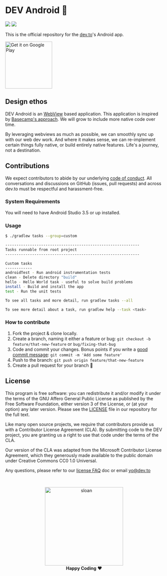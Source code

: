 # DEV Android 💝
<a href="https://codeclimate.com/github/thepracticaldev/DEV-Android/maintainability"><img src="https://api.codeclimate.com/v1/badges/ad31b8a267a37475e14c/maintainability" /></a>
<a href="https://codeclimate.com/github/thepracticaldev/DEV-Android/test_coverage"><img src="https://api.codeclimate.com/v1/badges/ad31b8a267a37475e14c/test_coverage" /></a>

This is the official repository for the [dev.to](https://dev.to/)'s Android app.

<a href='https://play.google.com/store/apps/details?id=to.dev.dev_android&pcampaignid=MKT-Other-global-all-co-prtnr-py-PartBadge-Mar2515-1'><img width=150px alt='Get it on Google Play' src='https://play.google.com/intl/en_us/badges/images/generic/en_badge_web_generic.png'/></a>


## Design ethos

DEV Android is an [WebView](https://developer.android.com/guide/webapps/webview) based application. This application is inspired by [Basecamp's approach](https://m.signalvnoise.com/basecamp-3-for-ios-hybrid-architecture-afc071589c25). We will grow to include more native code over time. 

By leveraging webviews as much as possible, we can smoothly sync up with our web dev work. And where it makes sense, we can re-implement certain things fully native, or build entirely native features. Life's a journey, not a destination. 

## Contributions

We expect contributors to abide by our underlying [code of conduct](./CODE_OF_CONDUCT.md). All conversations and discussions on GitHub (issues, pull requests) and across dev.to must be respectful and harassment-free.

### System Requirements

You will need to have Android Studio 3.5 or up installed.

### Usage

```bash
$ ./gradlew tasks --group=custom

------------------------------------------------------------
Tasks runnable from root project
------------------------------------------------------------

Custom tasks
------------
androidTest - Run android instrumentation tests
clean - Delete directory "build"
hello - Hello World task - useful to solve build problems
install - Build and install the app
test - Run the unit tests

To see all tasks and more detail, run gradlew tasks --all

To see more detail about a task, run gradlew help --task <task>

```


### How to contribute

1.  Fork the project & clone locally.
1.  Create a branch, naming it either a feature or bug: `git checkout -b feature/that-new-feature` or `bug/fixing-that-bug`
1.  Code and commit your changes. Bonus points if you write a [good commit message](https://chris.beams.io/posts/git-commit/): `git commit -m 'Add some feature'`
1.  Push to the branch: `git push origin feature/that-new-feature`
1.  Create a pull request for your branch 🎉

## License

This program is free software: you can redistribute it and/or modify it under the terms of the GNU Affero General Public License as published by the Free Software Foundation, either version 3 of the License, or (at your option) any later version. Please see the [LICENSE](./LICENSE) file in our repository for the full text.

Like many open source projects, we require that contributors provide us with a Contributor License Agreement (CLA). By submitting code to the DEV project, you are granting us a right to use that code under the terms of the CLA.

Our version of the CLA was adapted from the Microsoft Contributor License Agreement, which they generously made available to the public domain under Creative Commons CC0 1.0 Universal.

Any questions, please refer to our [license FAQ](https://docs.dev.to/licensing/) doc or email yo@dev.to

<br/>

<p align="center">
  <img
    alt="sloan"
    width=250px
    src="https://thepracticaldev.s3.amazonaws.com/uploads/user/profile_image/31047/af153cd6-9994-4a68-83f4-8ddf3e13f0bf.jpg"
  />
  <br/>
  <strong>Happy Coding</strong> ❤️
</p>
